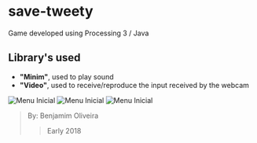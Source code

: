 # save-tweety
Game developed using Processing 3 / Java
## Library's used
- **"Minim"**, used to play sound
- **"Video"**, used to receive/reproduce the input received by the webcam

![Menu Inicial](https://imgur.com/h8KdmEu.png)
![Menu Inicial](https://imgur.com/Vu719O4.png)
![Menu Inicial](https://imgur.com/1BgRxUo.png)

>By: Benjamim Oliveira 
>>Early 2018
